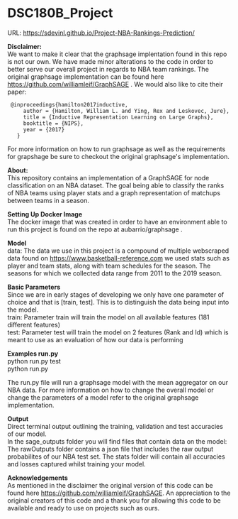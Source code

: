 # DSC180B_Project

URL: https://sdevinl.github.io/Project-NBA-Rankings-Prediction/

**Disclaimer:**   
  We want to make it clear that the graphsage implentation found in this repo is not our own. We have made minor alterations to the code in order to better serve our overall project in regards to NBA team rankings. The original graphsage implementation can be found here https://github.com/williamleif/GraphSAGE . We would also like to cite their paper:
  
     @inproceedings{hamilton2017inductive,
	     author = {Hamilton, William L. and Ying, Rex and Leskovec, Jure},
	     title = {Inductive Representation Learning on Large Graphs},
	     booktitle = {NIPS},
	     year = {2017}
	   }
  For more information on how to run graphsage as well as the requirements for grapshage be sure to checkout the original graphsage's implementation.

**About:**  
  This repository contains an implementation of a GraphSAGE for node classification on an NBA dataset. The goal being able to classify the ranks of NBA teams using player stats and a graph representation of matchups between teams in a season. 
  
**Setting Up Docker Image**  
  The docker image that was created in order to have an environment able to run this project is found on the repo at aubarrio/graphsage . 
    
**Model**  
  data: The data we use in this project is a compound of multiple webscraped data found on https://www.basketball-reference.com we used stats such as player and team stats, along with team schedules for the season. The seasons for which we collected data range from 2011 to the 2019 season.  

**Basic Parameters**  
  Since we are in early stages of developing we only have one parameter of choice and that is [train, test]. This is to distinguish the data being input into the model.  
    train: Parameter train will train the model on all available features (181 different features)  
    test: Parameter test will train the model on 2 features (Rank and Id) which is meant to use as an evaluation of how our data is performing  
    
**Examples run.py**  
  python run.py test  
  python run.py  
  
  The run.py file will run a graphsage model with the mean aggregator on our NBA data. For more information on how to change the overall model or change the parameters of a model refer to the original graphsage implementation.
  
**Output**  
  Direct terminal output outlining the training, validation and test accuracies of our model.  
  In the sage_outputs folder you will find files that contain data on the model:
  	The rawOutputs folder contains a json file that includes the raw output probabilites of our NBA test set.
	The stats folder will contain all accuracies and losses captured whilst training your model.
	
**Acknowledgements**   
  As mentioned in the disclaimer the original version of this code can be found here https://github.com/williamleif/GraphSAGE. An appreciation to the original creators of this code and a thank you for allowing this code to be available and ready to use on projects such as ours. 
